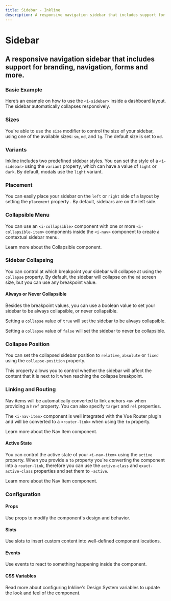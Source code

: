 ```yaml
---
title: Sidebar - Inkline
description: A responsive navigation sidebar that includes support for branding, navigation, forms and more.
---
```


<script setup>
import { manifest } from '@inkline/inkline/components/ISidebar/manifest.mjs';
import {
    ISidebarBasicExample,
    ISidebarCollapseBreakpointExample,
    ISidebarCollapseTrueExample,
    ISidebarCollapseFalseExample,
    ISidebarColorVariantsExample,
    ISidebarCollapsePositionExample,
    ISidebarCollapsibleExample,
    ISidebarSizeVariantsExample,
    ISidebarPlacementExample,
    ISidebarRoutingExample,
    ISidebarRoutingActiveExample
} from '@inkline/inkline/components/ISidebar/examples/index.mjs';
import { default as ISidebarBasicExampleHTML } from '@inkline/inkline/components/ISidebar/examples/basic.html?raw';
import { default as ISidebarBasicExampleJS } from '@inkline/inkline/components/ISidebar/examples/basic.mjs?raw';
import { default as ISidebarCollapseBreakpointExampleHTML } from '@inkline/inkline/components/ISidebar/examples/collapse-breakpoint.html?raw';
import { default as ISidebarCollapseBreakpointExampleJS } from '@inkline/inkline/components/ISidebar/examples/collapse-breakpoint.mjs?raw';
import { default as ISidebarCollapseTrueExampleHTML } from '@inkline/inkline/components/ISidebar/examples/collapse-true.html?raw';
import { default as ISidebarCollapseFalseExampleHTML } from '@inkline/inkline/components/ISidebar/examples/collapse-false.html?raw';
import { default as ISidebarColorVariantsExampleHTML } from '@inkline/inkline/components/ISidebar/examples/color-variants.html?raw';
import { default as ISidebarColorVariantsExampleJS } from '@inkline/inkline/components/ISidebar/examples/color-variants.mjs?raw';
import { default as ISidebarCollapsePositionExampleHTML } from '@inkline/inkline/components/ISidebar/examples/collapse-position.html?raw';
import { default as ISidebarCollapsePositionExampleJS } from '@inkline/inkline/components/ISidebar/examples/collapse-position.mjs?raw';
import { default as ISidebarCollapsibleExampleHTML } from '@inkline/inkline/components/ISidebar/examples/collapsible.html?raw';
import { default as ISidebarCollapsibleExampleJS } from '@inkline/inkline/components/ISidebar/examples/collapsible.mjs?raw';
import { default as ISidebarSizeVariantsExampleHTML } from '@inkline/inkline/components/ISidebar/examples/size-variants.html?raw';
import { default as ISidebarSizeVariantsExampleJS } from '@inkline/inkline/components/ISidebar/examples/size-variants.mjs?raw';
import { default as ISidebarPlacementExampleHTML } from '@inkline/inkline/components/ISidebar/examples/placement.html?raw';
import { default as ISidebarPlacementExampleJS } from '@inkline/inkline/components/ISidebar/examples/placement.mjs?raw';
import { default as ISidebarRoutingExampleHTML } from '@inkline/inkline/components/ISidebar/examples/routing.html?raw';
import { default as ISidebarRoutingExampleJS } from '@inkline/inkline/components/ISidebar/examples/routing.mjs?raw';
import { default as ISidebarRoutingActiveExampleHTML } from '@inkline/inkline/components/ISidebar/examples/routing-active.html?raw';
import { default as ISidebarRoutingActiveExampleJS } from '@inkline/inkline/components/ISidebar/examples/routing-active.mjs?raw';
</script>


# Sidebar
## A responsive navigation sidebar that includes support for branding, navigation, forms and more.

### Basic Example
Here’s an example on how to use the `<i-sidebar>` inside a dashboard layout. The sidebar automatically collapses responsively.

<example type="sidebar" :component="ISidebarBasicExample" :html="ISidebarBasicExampleHTML" :js="ISidebarBasicExampleJS"></example>

### Sizes
You're able to use the `size` modifier to control the size of your sidebar, using one of the available sizes: `sm`, `md`, and `lg`. 
The default size is set to `md`.

<example type="sidebar" :component="ISidebarSizeVariantsExample" :html="ISidebarSizeVariantsExampleHTML" :js="ISidebarSizeVariantsExampleJS"></example>

### Variants
Inkline includes two predefined sidebar styles. You can set the style of a `<i-sidebar>` using the `variant` property, which can have a value of `light` or `dark`. By default, modals use the `light` variant.

<example type="sidebar" :component="ISidebarColorVariantsExample" :html="ISidebarColorVariantsExampleHTML" :js="ISidebarColorVariantsExampleJS"></example>

### Placement
You can easily place your sidebar on the `left` or `right` side of a layout by setting the `placement` property . By default, sidebars are on the left side.

<example type="sidebar" :component="ISidebarPlacementExample" :html="ISidebarPlacementExampleHTML" :js="ISidebarPlacementExampleJS"></example>

### Collapsible Menu
You can use an `<i-collapsible>` component with one or more `<i-collapsible-item>` components inside the `<i-nav>` component to create a contextual sidebar menu. 

<router-link :to="{ name: 'docs-components-collapsible' }">Learn more about the Collapsible component.</router-link>

<example type="sidebar" :component="ISidebarCollapsibleExample" :html="ISidebarCollapsibleExampleHTML" :js="ISidebarCollapsibleExampleJS"></example>

### Sidebar Collapsing
You can control at which breakpoint your sidebar will collapse at using the `collapse` property. By default, the sidebar will collapse on the `md` screen size, but you can use any breakpoint value.

<example type="sidebar" :component="ISidebarCollapseBreakpointExample" :html="ISidebarCollapseBreakpointExampleHTML" :js="ISidebarCollapseBreakpointExampleJS"></example>

#### Always or Never Collapsible

Besides the breakpoint values, you can use a boolean value to set your sidebar to be always collapsible, or never collapsible.

Setting a `collapse` value of `true` will set the sidebar to be always collapsible.

<example type="sidebar" :component="ISidebarCollapseTrueExample" :html="ISidebarCollapseTrueExampleHTML"></example>

Setting a `collapse` value of `false` will set the sidebar to never be collapsible.

<example type="sidebar" :component="ISidebarCollapseFalseExample" :html="ISidebarCollapseFalseExampleHTML"></example>

### Collapse Position
You can set the collapsed sidebar position to `relative`, `absolute` or `fixed` using the `collapse-position` property.

This property allows you to control whether the sidebar will affect the content that it is next to it when reaching the collapse breakpoint.

<example type="sidebar" :component="ISidebarCollapsePositionExample" :html="ISidebarCollapsePositionExampleHTML" :js="ISidebarCollapsePositionExampleJS"></example>

### Linking and Routing
Nav items will be automatically converted to link anchors `<a>` when providing a `href` property. You can also specify `target` and `rel` properties.

The `<i-nav-item>` component is well integrated with the Vue Router plugin and will be converted to a `<router-link>` when using the `to` property.

<router-link :to="{ name: 'docs-components-nav' }">Learn more about the Nav Item component.</router-link>

<example type="sidebar" :component="ISidebarRoutingExample" :html="ISidebarRoutingExampleHTML"></example>

#### Active State

You can control the active state of your `<i-nav-item>` using the `active` property. When you provide a `to` property you're converting the component into a `router-link`, therefore you can use the `active-class` and `exact-active-class` properties and set them to `-active`.

<router-link :to="{ name: 'docs-components-nav' }">Learn more about the Nav Item component.</router-link>

<example type="sidebar" :component="ISidebarRoutingActiveExample" :html="ISidebarRoutingActiveExampleHTML"></example>


### Configuration

#### Props
Use props to modify the component's design and behavior.

<props-table :manifest="manifest"></props-table>

#### Slots
Use slots to insert custom content into well-defined component locations.

<slots-table :manifest="manifest"></slots-table>

#### Events
Use events to react to something happening inside the component.

<events-table :manifest="manifest"></events-table>

#### CSS Variables
<router-link :to="{ name: 'docs-introduction-design-system' }">Read more</router-link> about configuring Inkline's Design System variables to update the look and feel of the component.

<css-variables-table :manifest="manifest" type="local"></css-variables-table>
